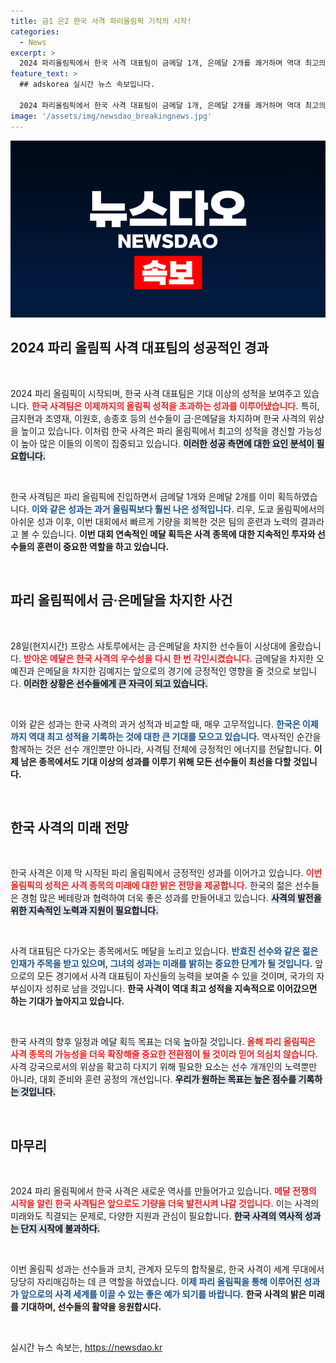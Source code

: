 ```yaml
---
title: 금1 은2 한국 사격 파리올림픽 기적의 시작!
categories:
  - News
excerpt: >
  2024 파리올림픽에서 한국 사격 대표팀이 금메달 1개, 은메달 2개를 쾌거하며 역대 최고의 성적을 기대하게 하고 있다. 오예진과 김예지가 금빛 총성을 울리며, 다음 경기에 대한 기대감이 고조되고 있다.
feature_text: >
  ## adskorea 실시간 뉴스 속보입니다.

  2024 파리올림픽에서 한국 사격 대표팀이 금메달 1개, 은메달 2개를 쾌거하며 역대 최고의 성적을 기대하게 하고 있다. 오예진과 김예지가 금빛 총성을 울리며, 다음 경기에 대한 기대감이 고조되고 있다.
image: '/assets/img/newsdao_breakingnews.jpg'
---
```


<p><img src="/assets/img/newsdao_breakingnews.jpg" alt="adskorea 속보" /></p>

<h2 data-ke-size="size26">2024 파리 올림픽 사격 대표팀의 성공적인 경과</h2>

<p data-ke-size="size16">&nbsp;</p>

<p>2024 파리 올림픽이 시작되며, 한국 사격 대표팀은 기대 이상의 성적을 보여주고 있습니다. <b><span style="color: #ee2323;">한국 사격팀은 이제까지의 올림픽 성적을 초과하는 성과를 이루어냈습니다.</span></b> 특히, 금지현과 조영재, 이원호, 송종호 등의 선수들이 금·은메달을 차지하며 한국 사격의 위상을 높이고 있습니다. 이처럼 한국 사격은 파리 올림픽에서 최고의 성적을 경신할 가능성이 높아 많은 이들의 이목이 집중되고 있습니다. <b><span style="background-color: #21538527;">이러한 성공 측면에 대한 요인 분석이 필요합니다.</span></b> </p>

<p data-ke-size="size16">&nbsp;</p>

<p>한국 사격팀은 파리 올림픽에 진입하면서 금메달 1개와 은메달 2개를 이미 획득하였습니다. <b><span style="color: #1a5490;">이와 같은 성과는 과거 올림픽보다 훨씬 나은 성적입니다.</span></b> 리우, 도쿄 올림픽에서의 아쉬운 성과 이후, 이번 대회에서 빠르게 기량을 회복한 것은 팀의 훈련과 노력의 결과라고 볼 수 있습니다. <b>이번 대회 연속적인 메달 획득은 사격 종목에 대한 지속적인 투자와 선수들의 훈련이 중요한 역할을 하고 있습니다.</b> </p>

<p data-ke-size="size16">&nbsp;</p>

<h2 data-ke-size="size26">파리 올림픽에서 금·은메달을 차지한 사건</h2>

<p data-ke-size="size16">&nbsp;</p>

<p>28일(현지시간) 프랑스 샤토루에서는 금·은메달을 차지한 선수들이 시상대에 올랐습니다. <b><span style="color: #ee2323;">받아온 메달은 한국 사격의 우수성을 다시 한 번 각인시켰습니다.</span></b> 금메달을 차지한 오예진과 은메달을 차지한 김예지는 앞으로의 경기에 긍정적인 영향을 줄 것으로 보입니다. <b><span style="background-color: #21538527;">이러한 상황은 선수들에게 큰 자극이 되고 있습니다.</span></b></p>

<p data-ke-size="size16">&nbsp;</p>

<p>이와 같은 성과는 한국 사격의 과거 성적과 비교할 때, 매우 고무적입니다. <b><span style="color: #1a5490;">한국은 이제까지 역대 최고 성적을 기록하는 것에 대한 큰 기대를 모으고 있습니다.</span></b> 역사적인 순간을 함께하는 것은 선수 개인뿐만 아니라, 사격팀 전체에 긍정적인 에너지를 전달합니다. <b>이제 남은 종목에서도 기대 이상의 성과를 이루기 위해 모든 선수들이 최선을 다할 것입니다.</b> </p>

<p data-ke-size="size16">&nbsp;</p>

<h2 data-ke-size="size26">한국 사격의 미래 전망</h2>

<p data-ke-size="size16">&nbsp;</p>

<p>한국 사격은 이제 막 시작된 파리 올림픽에서 긍정적인 성과를 이어가고 있습니다. <b><span style="color: #ee2323;">이번 올림픽의 성적은 사격 종목의 미래에 대한 밝은 전망을 제공합니다.</span></b> 한국의 젊은 선수들은 경험 많은 베테랑과 협력하여 더욱 좋은 성과를 만들어내고 있습니다. <b><span style="background-color: #21538527;">사격의 발전을 위한 지속적인 노력과 지원이 필요합니다.</span></b> </p>

<p data-ke-size="size16">&nbsp;</p>

<p>사격 대표팀은 다가오는 종목에서도 메달을 노리고 있습니다. <b><span style="color: #1a5490;">반효진 선수와 같은 젊은 인재가 주목을 받고 있으며, 그녀의 성과는 미래를 밝히는 중요한 단계가 될 것입니다.</span></b> 앞으로의 모든 경기에서 사격 대표팀이 자신들의 능력을 보여줄 수 있을 것이며, 국가의 자부심이자 성취로 남을 것입니다. <b>한국 사격이 역대 최고 성적을 지속적으로 이어갔으면 하는 기대가 높아지고 있습니다.</b></p>

<p data-ke-size="size16">&nbsp;</p>

<p>한국 사격의 향후 일정과 메달 획득 목표는 더욱 높아질 것입니다. <b><span style="color: #ee2323;">올해 파리 올림픽은 사격 종목의 가능성을 더욱 확장해줄 중요한 전환점이 될 것이라 믿어 의심치 않습니다.</span></b> 사격 강국으로서의 위상을 확고히 다지기 위해 필요한 요소는 선수 개개인의 노력뿐만 아니라, 대회 준비와 훈련 공정의 개선입니다. <b><span style="background-color: #21538527;">우리가 원하는 목표는 높은 점수를 기록하는 것입니다.</span></b> </p>

<p data-ke-size="size16">&nbsp;</p>

<h2 data-ke-size="size26">마무리</h2>

<p data-ke-size="size16">&nbsp;</p>

<p>2024 파리 올림픽에서 한국 사격은 새로운 역사를 만들어가고 있습니다. <b><span style="color: #ee2323;">메달 전쟁의 시작을 알린 한국 사격팀은 앞으로도 기량을 더욱 발전시켜 나갈 것입니다.</span></b> 이는 사격의 미래와도 직결되는 문제로, 다양한 지원과 관심이 필요합니다. <b><span style="background-color: #21538527;">한국 사격의 역사적 성과는 단지 시작에 불과하다.</span></b> </p>

<p data-ke-size="size16">&nbsp;</p>

<p>이번 올림픽 성과는 선수들과 코치, 관계자 모두의 합작물로, 한국 사격이 세계 무대에서 당당히 자리매김하는 데 큰 역할을 하였습니다. <b><span style="color: #1a5490;">이제 파리 올림픽을 통해 이루어진 성과가 앞으로의 사격 세계를 이끌 수 있는 좋은 예가 되기를 바랍니다.</span></b> <b>한국 사격의 밝은 미래를 기대하며, 선수들의 활약을 응원합시다.</b> </p>

<p data-ke-size="size16">&nbsp;</p>
실시간 뉴스 속보는, <a href="https://newsdao.kr" rel="dofollow">https://newsdao.kr</a>


